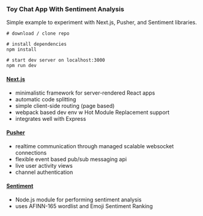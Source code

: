 ### Toy Chat App With Sentiment Analysis

Simple example to experiment with Next.js, Pusher, and Sentiment libraries.

```
# download / clone repo

# install dependencies
npm install

# start dev server on localhost:3000
npm run dev
```


#### [Next.js]
- minimalistic framework for server-rendered React apps
- automatic code splitting
- simple client-side routing (page based)
- webpack based dev env w Hot Module Replacement support
- integrates well with Express

#### [Pusher]
- realtime communication through managed scalable websocket connections
- flexible event based pub/sub messaging api
- live user activity views
- channel authentication


#### [Sentiment]
- Node.js module for performing sentiment analysis 
- uses AFINN-165 wordlist and Emoji Sentiment Ranking


[Next.js]:https://github.com/zeit/next.js/
[Pusher]:https://pusher.com/docs
[Sentiment]:https://github.com/thisandagain/sentiment
